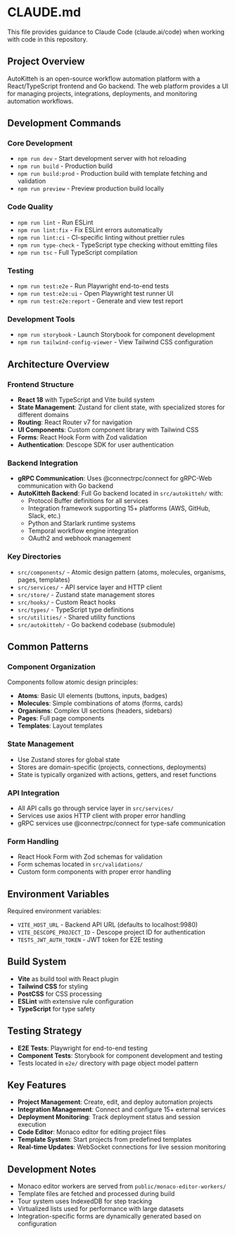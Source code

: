 # CLAUDE.md

This file provides guidance to Claude Code (claude.ai/code) when working with code in this repository.

## Project Overview

AutoKitteh is an open-source workflow automation platform with a React/TypeScript frontend and Go backend. The web platform provides a UI for managing projects, integrations, deployments, and monitoring automation workflows.

## Development Commands

### Core Development
- `npm run dev` - Start development server with hot reloading
- `npm run build` - Production build
- `npm run build:prod` - Production build with template fetching and validation
- `npm run preview` - Preview production build locally

### Code Quality
- `npm run lint` - Run ESLint
- `npm run lint:fix` - Fix ESLint errors automatically
- `npm run lint:ci` - CI-specific linting without prettier rules
- `npm run type-check` - TypeScript type checking without emitting files
- `npm run tsc` - Full TypeScript compilation

### Testing
- `npm run test:e2e` - Run Playwright end-to-end tests
- `npm run test:e2e:ui` - Open Playwright test runner UI
- `npm run test:e2e:report` - Generate and view test report

### Development Tools
- `npm run storybook` - Launch Storybook for component development
- `npm run tailwind-config-viewer` - View Tailwind CSS configuration

## Architecture Overview

### Frontend Structure
- **React 18** with TypeScript and Vite build system
- **State Management**: Zustand for client state, with specialized stores for different domains
- **Routing**: React Router v7 for navigation
- **UI Components**: Custom component library with Tailwind CSS
- **Forms**: React Hook Form with Zod validation
- **Authentication**: Descope SDK for user authentication

### Backend Integration
- **gRPC Communication**: Uses @connectrpc/connect for gRPC-Web communication with Go backend
- **AutoKitteh Backend**: Full Go backend located in `src/autokitteh/` with:
  - Protocol Buffer definitions for all services
  - Integration framework supporting 15+ platforms (AWS, GitHub, Slack, etc.)
  - Python and Starlark runtime systems
  - Temporal workflow engine integration
  - OAuth2 and webhook management

### Key Directories
- `src/components/` - Atomic design pattern (atoms, molecules, organisms, pages, templates)
- `src/services/` - API service layer and HTTP client
- `src/store/` - Zustand state management stores
- `src/hooks/` - Custom React hooks
- `src/types/` - TypeScript type definitions
- `src/utilities/` - Shared utility functions
- `src/autokitteh/` - Go backend codebase (submodule)

## Common Patterns

### Component Organization
Components follow atomic design principles:
- **Atoms**: Basic UI elements (buttons, inputs, badges)
- **Molecules**: Simple combinations of atoms (forms, cards)
- **Organisms**: Complex UI sections (headers, sidebars)
- **Pages**: Full page components
- **Templates**: Layout templates

### State Management
- Use Zustand stores for global state
- Stores are domain-specific (projects, connections, deployments)
- State is typically organized with actions, getters, and reset functions

### API Integration
- All API calls go through service layer in `src/services/`
- Services use axios HTTP client with proper error handling
- gRPC services use @connectrpc/connect for type-safe communication

### Form Handling
- React Hook Form with Zod schemas for validation
- Form schemas located in `src/validations/`
- Custom form components with proper error handling

## Environment Variables

Required environment variables:
- `VITE_HOST_URL` - Backend API URL (defaults to localhost:9980)
- `VITE_DESCOPE_PROJECT_ID` - Descope project ID for authentication
- `TESTS_JWT_AUTH_TOKEN` - JWT token for E2E testing

## Build System

- **Vite** as build tool with React plugin
- **Tailwind CSS** for styling
- **PostCSS** for CSS processing
- **ESLint** with extensive rule configuration
- **TypeScript** for type safety

## Testing Strategy

- **E2E Tests**: Playwright for end-to-end testing
- **Component Tests**: Storybook for component development and testing
- Tests located in `e2e/` directory with page object model pattern

## Key Features

- **Project Management**: Create, edit, and deploy automation projects
- **Integration Management**: Connect and configure 15+ external services
- **Deployment Monitoring**: Track deployment status and session execution
- **Code Editor**: Monaco editor for editing project files
- **Template System**: Start projects from predefined templates
- **Real-time Updates**: WebSocket connections for live session monitoring

## Development Notes

- Monaco editor workers are served from `public/monaco-editor-workers/`
- Template files are fetched and processed during build
- Tour system uses IndexedDB for step tracking
- Virtualized lists used for performance with large datasets
- Integration-specific forms are dynamically generated based on configuration